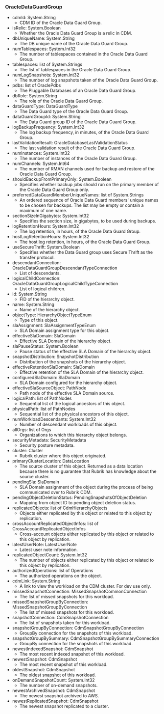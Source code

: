 ### OracleDataGuardGroup
- cdmId: System.String
  - CDM ID of the Oracle Data Guard Group.
- isRelic: System.Boolean
  - Whether the Oracle Data Guard Group is a relic in CDM.
- dbUniqueName: System.String
  - The DB unique name of the Oracle Data Guard Group.
- numTablespaces: System.Int32
  - The number of tablespaces contained in the Oracle Data Guard Group.
- tablespaces: list of System.Strings
  - The list of tablespaces in the Oracle Data Guard Group.
- numLogSnapshots: System.Int32
  - The number of log snapshots taken of the Oracle Data Guard Group.
- pdbs: list of OraclePdbs
  - The Pluggable Databases of an Oracle Data Guard Group.
- dbRole: System.String
  - The role of the Oracle Data Guard Group.
- dataGuardType: DataGuardType
  - The Data Guard type of the Oracle Data Guard Group.
- dataGuardGroupId: System.String
  - The Data Guard group ID of the Oracle Data Guard Group.
- logBackupFrequency: System.Int32
  - The log backup frequency, in minutes, of the Oracle Data Guard Group.
- lastValidationResult: OracleDatabaseLastValidationStatus
  - The last validation result of the Oracle Data Guard Group.
- numInstances: System.Int32
  - The number of instances of the Oracle Data Guard Group.
- numChannels: System.Int64
  - The number of RMAN channels used for backup and  restore of the Oracle Data Guard Group.
- shouldBackupFromPrimaryOnly: System.Boolean
  - Specifies whether backup jobs should run on the primary member of the Oracle Data Guard Group only.
- preferredDataGuardMemberUniqueNames: list of System.Strings
  - An ordered sequence of Oracle Data Guard members' unique names to be chosen for backups. The list may be empty or contain a maximum of one name.
- sectionSizeInGigabytes: System.Int32
  - Specifies the section size, in gigabytes, to be used during backups.
- logRetentionHours: System.Int32
  - The log retention, in hours, of the Oracle Data Guard Group.
- hostLogRetentionHours: System.Int32
  - The host log retention, in hours, of the Oracle Data Guard Group.
- useSecureThrift: System.Boolean
  - Specifies whether the Data Guard group uses Secure Thrift as the transfer protocol.
- descendantConnection: OracleDataGuardGroupDescendantTypeConnection
  - List of descendants.
- logicalChildConnection: OracleDataGuardGroupLogicalChildTypeConnection
  - List of logical children.
- id: System.String
  - FID of the hierarchy object.
- name: System.String
  - Name of the hierarchy object.
- objectType: HierarchyObjectTypeEnum
  - Type of this object.
- slaAssignment: SlaAssignmentTypeEnum
  - SLA Domain assignment type for this object.
- effectiveSlaDomain: SlaDomain
  - Effective SLA Domain of the hierarchy object.
- slaPauseStatus: System.Boolean
  - Pause status of the effective SLA Domain of the hierarchy object.
- snapshotDistribution: SnapshotDistribution
  - Distribution of the snapshots of the hierarchy object.
- effectiveRetentionSlaDomain: SlaDomain
  - Effective retention of the SLA Domain of the hierarchy object.
- configuredSlaDomain: SlaDomain
  - SLA Domain configured for the hierarchy object.
- effectiveSlaSourceObject: PathNode
  - Path node of the effective SLA Domain source.
- logicalPath: list of PathNodes
  - Sequential list of the logical ancestors of this object.
- physicalPath: list of PathNodes
  - Sequential list of the physical ancestors of this object.
- numWorkloadDescendants: System.Int32
  - Number of descendant workloads of this object.
- allOrgs: list of Orgs
  - Organizations to which this hierarchy object belongs.
- securityMetadata: SecurityMetadata
  - Security posture metadata.
- cluster: Cluster
  - Rubrik cluster where this object originated.
- primaryClusterLocation: DataLocation
  - The source cluster of this object. Returned as a data location because there is no guarantee that Rubrik has knowledge about the source cluster.
- pendingSla: SlaDomain
  - SLA Domain assignment of the object during the process of being communicated over to Rubrik CDM.
- pendingObjectDeletionStatus: PendingSnapshotsOfObjectDeletion
  - Mapping from object ID to pending object deletion status.
- replicatedObjects: list of CdmHierarchyObjects
  - Objects either replicated by this object or related to this object by replication.
- crossAccountReplicatedObjectInfos: list of CrossAccountReplicatedObjectInfos
  - Cross-account objects either replicated by this object or related to this object by replication.
- latestUserNote: LatestUserNote
  - Latest user note information.
- replicatedObjectCount: System.Int32
  - The number of objects either replicated by this object or related to this object by replication.
- authorizedOperations: list of Operations
  - The authorized operations on the object.
- cdmLink: System.String
  - A link to view the workload on the CDM cluster. For dev use only.
- missedSnapshotConnection: MissedSnapshotCommonConnection
  - The list of missed snapshots for this workload.
- missedSnapshotGroupByConnection: MissedSnapshotGroupByConnection
  - The list of missed snapshots for this workload.
- snapshotConnection: CdmSnapshotConnection
  - The list of snapshots taken for this workload.
- snapshotGroupByConnection: CdmSnapshotGroupByConnection
  - GroupBy connection for the snapshots of this workload.
- snapshotGroupBySummary: CdmSnapshotGroupBySummaryConnection
  - GroupBy connection for the snapshots of this workload.
- newestIndexedSnapshot: CdmSnapshot
  - The most recent indexed snapshot of this workload.
- newestSnapshot: CdmSnapshot
  - The most recent snapshot of this workload.
- oldestSnapshot: CdmSnapshot
  - The oldest snapshot of this workload.
- onDemandSnapshotCount: System.Int32
  - The number of on-demand snapshots.
- newestArchivedSnapshot: CdmSnapshot
  - The newest snapshot archived to AWS.
- newestReplicatedSnapshot: CdmSnapshot
  - The newest snapshot replicated to a cluster.
